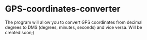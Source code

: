 # GPS-coordinates-converter
The program will allow you to convert GPS coordinates from decimal degrees to DMS (degrees, minutes, seconds) and vice versa.
Will be created soon;)
